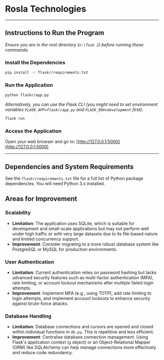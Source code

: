 # Rosla Technologies

---
## Instructions to Run the Program

*Ensure you are in the root directory (`n:\Task 2`) before running these commands.*

### Install the Dependencies
```bash
pip install -r flaskr/requirements.txt
```

### Run the Application
```bash
python flaskr/app.py
```
*Alternatively, you can use the Flask CLI (you might need to set environment variables `FLASK_APP=flaskr/app.py` and `FLASK_ENV=development` first):*
```bash
flask run
```

### Access the Application
Open your web browser and go to:
[http://127.0.0.1:5000](http://127.0.0.1:5000)

---

## Dependencies and System Requirements

See the `flaskr/requirements.txt` file for a full list of Python package dependencies. You will need Python 3.x installed.

## Areas for Improvement

### Scalability
- **Limitation**: The application uses SQLite, which is suitable for development and small-scale applications but may not perform well under high traffic or with very large datasets due to its file-based nature and limited concurrency support.
- **Improvement**: Consider migrating to a more robust database system like PostgreSQL or MySQL for production environments.

### User Authentication
- **Limitation**: Current authentication relies on password hashing but lacks advanced security features such as multi-factor authentication (MFA), rate limiting, or account lockout mechanisms after multiple failed login attempts.
- **Improvement**: Implement MFA (e.g., using TOTP), add rate limiting to login attempts, and implement account lockouts to enhance security against brute-force attacks.

### Database Handling
- **Limitation**: Database connections and cursors are opened and closed within individual functions in `db.py`. This is repetitive and less efficient.
- **Improvement**: Centralise database connection management. Using Flask's application context (`g` object) or an Object-Relational Mapper (ORM) like SQLAlchemy can help manage connections more effectively and reduce code redundancy.